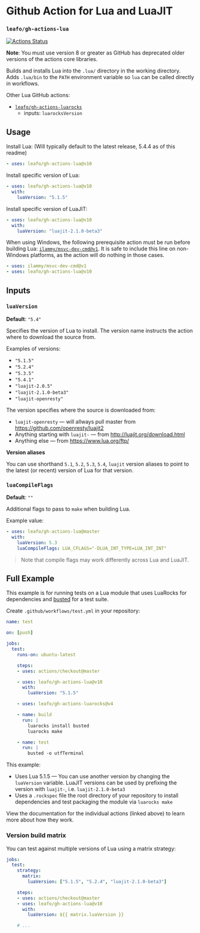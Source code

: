 # Github Action for Lua and LuaJIT

### `leafo/gh-actions-lua`

[![Actions Status](https://github.com/leafo/gh-actions-lua/workflows/test/badge.svg)](https://github.com/leafo/gh-actions-lua/actions)

**Note**: You must use version 8 or greater as GitHub has
deprecated older versions of the actions core libraries.

Builds and installs Lua into the `.lua/` directory in the working directory.
Adds `.lua/bin` to the `PATH` environment variable so `lua` can be called
directly in workflows.

Other Lua GitHub actions:

* [`leafo/gh-actions-luarocks`](https://github.com/leafo/gh-actions-luarocks)
  * inputs: `luarocksVersion`


## Usage

Install Lua: (Will typically default to the latest release, 5.4.4 as of this readme)

```yaml
- uses: leafo/gh-actions-lua@v10
```

Install specific version of Lua:

```yaml
- uses: leafo/gh-actions-lua@v10
  with:
    luaVersion: "5.1.5"
```

Install specific version of LuaJIT:

```yaml
- uses: leafo/gh-actions-lua@v10
  with:
    luaVersion: "luajit-2.1.0-beta3"
```

When using Windows, the following prerequisite action must be run before
building Lua: [`ilammy/msvc-dev-cmd@v1`](https://github.com/ilammy/msvc-dev-cmd). It is safe to
include this line on non-Windows platforms, as the action will do nothing in those cases.

```yaml
- uses: ilammy/msvc-dev-cmd@v1
- uses: leafo/gh-actions-lua@v10
```

## Inputs

### `luaVersion`

**Default**: `"5.4"`

Specifies the version of Lua to install. The version name instructs the action
where to download the source from.

Examples of versions:

* `"5.1.5"`
* `"5.2.4"`
* `"5.3.5"`
* `"5.4.1"`
* `"luajit-2.0.5"`
* `"luajit-2.1.0-beta3"`
* `"luajit-openresty"`

The version specifies where the source is downloaded from:

* `luajit-openresty` — will allways pull master from  https://github.com/openresty/luajit2
* Anything starting with `luajit-` — from http://luajit.org/download.html
* Anything else — from https://www.lua.org/ftp/

**Version aliases**

You can use shorthand `5.1`, `5.2`, `5.3`, `5.4`, `luajit` version aliases to point to the
latest (or recent) version of Lua for that version.

### `luaCompileFlags`

**Default**: `""`

Additional flags to pass to `make` when building Lua.

Example value:

```yaml
- uses: leafo/gh-actions-lua@master
  with:
    luaVersion: 5.3
    luaCompileFlags: LUA_CFLAGS="-DLUA_INT_TYPE=LUA_INT_INT"
```

> Note that compile flags may work differently across Lua and LuaJIT.

## Full Example

This example is for running tests on a Lua module that uses LuaRocks for
dependencies and [busted](https://olivinelabs.com/busted/) for a test suite.

Create `.github/workflows/test.yml` in your repository:

```yaml
name: test

on: [push]

jobs:
  test:
    runs-on: ubuntu-latest

    steps:
    - uses: actions/checkout@master

    - uses: leafo/gh-actions-lua@v10
      with:
        luaVersion: "5.1.5"

    - uses: leafo/gh-actions-luarocks@v4

    - name: build
      run: |
        luarocks install busted
        luarocks make

    - name: test
      run: |
        busted -o utfTerminal
```

This example:

* Uses Lua 5.1.5 — You can use another version by changing the `luaVersion` variable. LuaJIT versions can be used by prefixing the version with `luajit-`, i.e. `luajit-2.1.0-beta3`
* Uses a `.rockspec` file the root directory of your repository to install dependencies and test packaging the module via `luarocks make`

View the documentation for the individual actions (linked above) to learn more about how they work.

### Version build matrix

You can test against multiple versions of Lua using a matrix strategy:

```yaml
jobs:
  test:
    strategy:
      matrix:
        luaVersion: ["5.1.5", "5.2.4", "luajit-2.1.0-beta3"]

    steps:
    - uses: actions/checkout@master
    - uses: leafo/gh-actions-lua@v10
      with:
        luaVersion: ${{ matrix.luaVersion }}

    # ...
```
